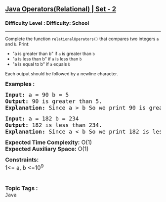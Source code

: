 <h2><a href="https://www.geeksforgeeks.org/problems/java-operatorsrelational-set-22338/1?page=4&difficulty=School&sortBy=submissions">Java Operators(Relational) | Set - 2</a></h2><h3>Difficulty Level : Difficulty: School</h3><hr><div class="problems_problem_content__Xm_eO"><p>Complete the function <code>relationalOperators()</code> that compares two integers <code>a</code> and <code>b</code>. Print:</p>
<ul>
<li>"a is greater than b" if <code>a</code> is greater than <code>b</code></li>
<li>"a is less than b" if <code>a</code> is less than <code>b</code></li>
<li>"a is equal to b" if <code>a</code> equals <code>b</code></li>
</ul>
<p>Each output should be followed by a newline character.</p>
<p><span style="font-size: 18px;"><strong>Examples :<br></strong></span></p>
<pre><span style="font-size: 18px;"><strong>Input: </strong>a = 90 b = 5</span>
<span style="font-size: 18px;"><strong>Output: </strong>90 is greater than 5.</span>
<span style="font-size: 18px;"><strong>Explanation: </strong>Since a &gt; b So we print 90 is greater than 5.</span></pre>
<pre><span style="font-size: 18px;"><strong>Input: </strong>a = 182 b = 234</span>
<span style="font-size: 18px;"><strong>Output: </strong>182 is less than 234.</span>
<span style="font-size: 18px;"><strong>Explanation: </strong>Since a &lt; b So we print 182 is less than 234.</span></pre>
<p><span style="font-size: 18px;"><strong>Expected Time Complexity:</strong> O(1)<br><strong>Expected Auxiliary Space:</strong> O(1)</span></p>
<p><span style="font-size: 18px;"><strong>Constraints:</strong><br>1&lt;= a, b &lt;=10<sup>9</sup></span></p></div><br><p><span style=font-size:18px><strong>Topic Tags : </strong><br><code>Java</code>&nbsp;